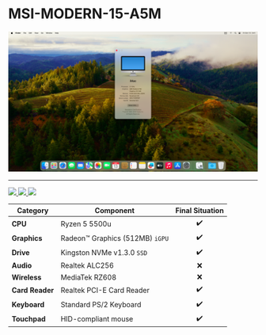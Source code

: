 # MSI-MODERN-15-A5M

<img src="Screenshot 2023-10-13 at 03.41.29.png">

---

 <a href="https://www.apple.com/macos">
  <img src="https://img.shields.io/badge/Sonoma-14.0-informational.svg">
 </a>
 <a href="https://github.com/acidanthera/OpenCorePkg">
  <img src="https://img.shields.io/badge/OpenCore-0.9.5-informational.svg">
 </a>
 <a href="https://github.com/saeidex/ryzentosh-msi-modern-15-a5m/blob/main/LICENSE">
  <img src="https://img.shields.io/github/license/saeidex/ryzentosh-msi-modern-15-a5m">
 </a>

| **Category**    | **Component**                   | **Final Situation** |
| --------------- | ------------------------------- | :-----------------: |
| **CPU**         | Ryzen 5 5500u                   | :heavy_check_mark:  |
| **Graphics**    | Radeon™ Graphics (512MB) `iGPU` | :heavy_check_mark:  |
| **Drive**       | Kingston NVMe v1.3.0 `SSD`      | :heavy_check_mark:  |
| **Audio**       | Realtek ALC256                  |         :x:         |
| **Wireless**    | MediaTek RZ608                  |         :x:         |
| **Card Reader** | Realtek PCI-E Card Reader       | :heavy_check_mark:  |
| **Keyboard**    | Standard PS/2 Keyboard          | :heavy_check_mark:  |
| **Touchpad**    | HID-compliant mouse             | :heavy_check_mark:  |

